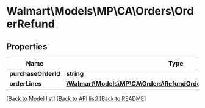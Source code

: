 # Walmart\Models\MP\CA\Orders\OrderRefund

## Properties

Name | Type | Description | Notes
------------ | ------------- | ------------- | -------------
**purchaseOrderId** | **string** |  |
**orderLines** | [**\Walmart\Models\MP\CA\Orders\RefundOrderLinesCARequestOrderLines**](RefundOrderLinesCARequestOrderLines.md) |  |


[[Back to Model list]](./) [[Back to API list]](../../../../../README.md#supported-apis) [[Back to README]](../../../../../README.md)
